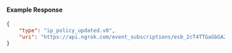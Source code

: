 <!-- Code generated for API Clients. DO NOT EDIT. -->

#### Example Response

```json
{
	"type": "ip_policy_updated.v0",
	"uri": "https://api.ngrok.com/event_subscriptions/esb_2cT4TTGaGbGA22h9fmcp0YC2aUr/sources/ip_policy_updated.v0"
}
```
